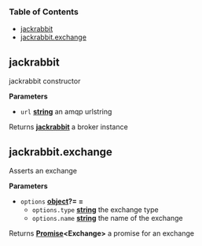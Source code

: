<!-- Generated by documentation.js. Update this documentation by updating the source code. -->

### Table of Contents

-   [jackrabbit](#jackrabbit)
-   [jackrabbit.exchange](#jackrabbitexchange)

## jackrabbit

jackrabbit constructor

**Parameters**

-   `url` **[string](https://developer.mozilla.org/en-US/docs/Web/JavaScript/Reference/Global_Objects/String)** an amqp urlstring

Returns **[jackrabbit](#jackrabbit)** a broker instance

## jackrabbit.exchange

Asserts an exchange

**Parameters**

-   `options` **[object](https://developer.mozilla.org/en-US/docs/Web/JavaScript/Reference/Global_Objects/Object)?=  =** 
    -   `options.type` **[string](https://developer.mozilla.org/en-US/docs/Web/JavaScript/Reference/Global_Objects/String)** the exchange type
    -   `options.name` **[string](https://developer.mozilla.org/en-US/docs/Web/JavaScript/Reference/Global_Objects/String)** the name of the exchange

Returns **[Promise](https://developer.mozilla.org/en-US/docs/Web/JavaScript/Reference/Global_Objects/Promise)&lt;Exchange>** a promise for an exchange
